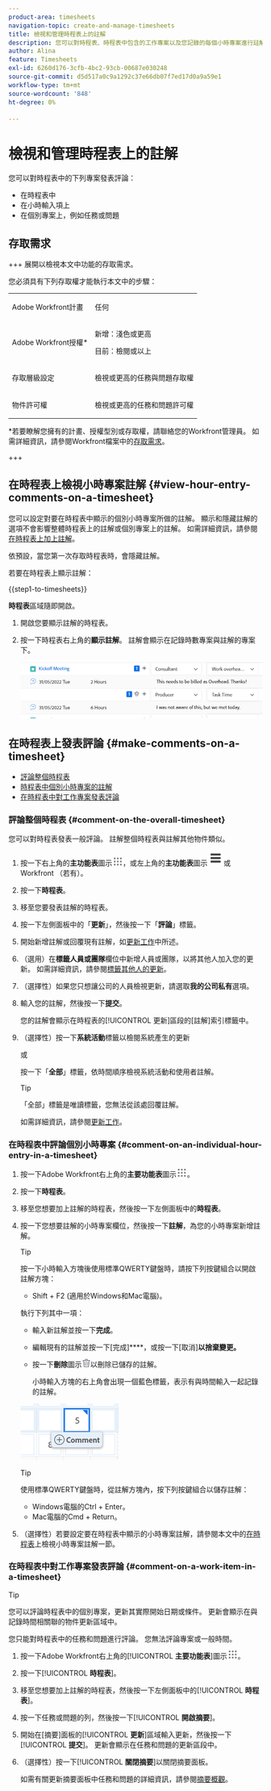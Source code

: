 ```yaml
---
product-area: timesheets
navigation-topic: create-and-manage-timesheets
title: 檢視和管理時程表上的註解
description: 您可以對時程表、時程表中包含的工作專案以及您記錄的每個小時專案進行註解。
author: Alina
feature: Timesheets
exl-id: 6260d176-3cfb-4bc2-93cb-00687e030248
source-git-commit: d5d517a0c9a1292c37e66db07f7ed17d0a9a59e1
workflow-type: tm+mt
source-wordcount: '848'
ht-degree: 0%

---
```


# 檢視和管理時程表上的註解

<!-- Audited: April, 2024-->

您可以對時程表中的下列專案發表評論：

* 在時程表中
* 在小時輸入項上
* 在個別專案上，例如任務或問題

## 存取需求

+++ 展開以檢視本文中功能的存取需求。

您必須具有下列存取權才能執行本文中的步驟：

<table style="table-layout:auto"> 
 <col> 
 <col> 
 <tbody> 
  <tr> 
   <td role="rowheader">Adobe Workfront計畫</td> 
   <td> <p>任何</p> </td> 
  </tr> 
  <tr> 
   <td role="rowheader">Adobe Workfront授權*</td> 
   <td> <p>新增：淺色或更高 </p>
   <p>目前：檢閱或以上</p> </td> 
  </tr> 
  <tr> 
   <td role="rowheader">存取層級設定</td> 
   <td> <p>檢視或更高的任務與問題存取權</p> </td> 
  </tr> 
  <tr> 
   <td role="rowheader">物件許可權</td> 
   <td> <p>檢視或更高的任務和問題許可權</p> </td> 
  </tr> 
 </tbody> 
</table>

*若要瞭解您擁有的計畫、授權型別或存取權，請聯絡您的Workfront管理員。 如需詳細資訊，請參閱Workfront檔案中的[存取需求](/help/quicksilver/administration-and-setup/add-users/access-levels-and-object-permissions/access-level-requirements-in-documentation.md)。

+++

## 在時程表上檢視小時專案註解 {#view-hour-entry-comments-on-a-timesheet}

您可以設定對要在時程表中顯示的個別小時專案所做的註解。 顯示和隱藏註解的選項不會影響整體時程表上的註解或個別專案上的註解。 如需詳細資訊，請參閱  [在時程表上加上註解](#make-comments-on-a-timesheet)。

依預設，當您第一次存取時程表時，會隱藏註解。

若要在時程表上顯示註解：

{{step1-to-timesheets}}

**時程表**&#x200B;區域隨即開啟。

1. 開啟您要顯示註解的時程表。
1. 按一下時程表右上角的&#x200B;**顯示註解**。
註解會顯示在記錄時數專案與註解的專案下。

   ![](assets/comments-expanded-under-tasks-redesigned-timesheet.png)


## 在時程表上發表評論 {#make-comments-on-a-timesheet}

* [評論整個時程表](#comment-on-the-overall-timesheet)
* [時程表中個別小時專案的註解](#comment-on-an-individual-hour-entry-in-a-timesheet)
* [在時程表中對工作專案發表評論](#comment-on-a-work-item-in-a-timesheet)

### 評論整個時程表 {#comment-on-the-overall-timesheet}

您可以對時程表發表一般評論。 註解整個時程表與註解其他物件類似。

1. 按一下右上角的&#x200B;**主功能表**&#x200B;圖示![](assets/main-menu-icon.png)，或左上角的&#x200B;**主功能表**&#x200B;圖示![](assets/lines-main-menu.png)或Workfront （若有）。

1. 按一下&#x200B;**時程表**。
1. 移至您要發表註解的時程表。
1. 按一下左側面板中的「**更新**」，然後按一下「**評論**」標籤。
1. 開始新增註解或回覆現有註解，如[更新工作](../../workfront-basics/updating-work-items-and-viewing-updates/update-work.md)中所述。
1. （選用）在&#x200B;**標籤人員或團隊**&#x200B;欄位中新增人員或團隊，以將其他人加入您的更新。 如需詳細資訊，請參閱[標籤其他人的更新](../../workfront-basics/updating-work-items-and-viewing-updates/tag-others-on-updates.md)。
1. （選擇性）如果您只想讓公司的人員檢視更新，請選取&#x200B;**我的公司私有**&#x200B;選項。
1. 輸入您的註解，然後按一下&#x200B;**提交**。

   您的註解會顯示在時程表的[!UICONTROL 更新]區段的[註解]索引標籤中。

1. （選擇性）按一下&#x200B;**系統活動**&#x200B;標籤以檢閱系統產生的更新

   或

   按一下「**全部**」標籤，依時間順序檢視系統活動和使用者註解。

   >[!TIP]
   >
   >   「全部」標籤是唯讀標籤，您無法從該處回覆註解。


   如需詳細資訊，請參閱[更新工作](/help/quicksilver/workfront-basics/updating-work-items-and-viewing-updates/update-work.md)。

### 在時程表中評論個別小時專案 {#comment-on-an-individual-hour-entry-in-a-timesheet}

1. 按一下Adobe Workfront右上角的&#x200B;**主要功能表**&#x200B;圖示![](assets/main-menu-icon.png)。

1. 按一下&#x200B;**時程表**。
1. 移至您想要加上註解的時程表，然後按一下左側面板中的&#x200B;**時程表**。
1. 按一下您想要註解的小時專案欄位，然後按一下&#x200B;**註解**，為您的小時專案新增註解。

   >[!TIP]
   >
   >   按一下小時輸入方塊後使用標準QWERTY鍵盤時，請按下列按鍵組合以開啟註解方塊：
   >   * Shift + F2 (適用於Windows和Mac電腦)。

   執行下列其中一項：

   * 輸入新註解並按一下&#x200B;**完成**。
   * 編輯現有的註解並按一下[完成]****，或按一下[取消]**以捨棄變更。**
   * 按一下&#x200B;**刪除**&#x200B;圖示![](assets/delete.png)以刪除已儲存的註解。

     小時輸入方塊的右上角會出現一個藍色標籤，表示有與時間輸入一起記錄的註解。

   ![](assets/commment-button-on-hour-log-redesigned-timesheet.png)

   >[!TIP]
   >
   >   使用標準QWERTY鍵盤時，從註解方塊內，按下列按鍵組合以儲存註解：
   >   * Windows電腦的Ctrl + Enter。
   >   * Mac電腦的Cmd + Return。


1. （選擇性）若要設定要在時程表中顯示的小時專案註解，請參閱本文中的[在時程表](#view-hour-entry-comments-on-a-timesheet)上檢視小時專案註解一節。

### 在時程表中對工作專案發表評論 {#comment-on-a-work-item-in-a-timesheet}

>[!TIP]
>
>您可以評論時程表中的個別專案，更新其實際開始日期或條件。 更新會顯示在與記錄時間相關聯的物件更新區域中。


您只能對時程表中的任務和問題進行評論。 您無法評論專案或一般時間。

1. 按一下Adobe Workfront右上角的&#x200B;[!UICONTROL **主要功能表**]&#x200B;圖示![](assets/main-menu-icon.png)。
1. 按一下&#x200B;[!UICONTROL **時程表**]。
1. 移至您想要加上註解的時程表，然後按一下左側面板中的&#x200B;[!UICONTROL **時程表**]。
1. 按一下任務或問題的列，然後按一下&#x200B;[!UICONTROL **開啟摘要**]。
1. 開始在[摘要]面板的&#x200B;[!UICONTROL **更新**]&#x200B;區域輸入更新，然後按一下&#x200B;[!UICONTROL **提交**]。
更新會顯示在任務和問題的更新區段中。
1. （選擇性）按一下&#x200B;[!UICONTROL **關閉摘要**]&#x200B;以關閉摘要面板。

   如需有關更新摘要面板中任務和問題的詳細資訊，請參閱[摘要概觀](../../workfront-basics/the-new-workfront-experience/summary-overview.md)。
